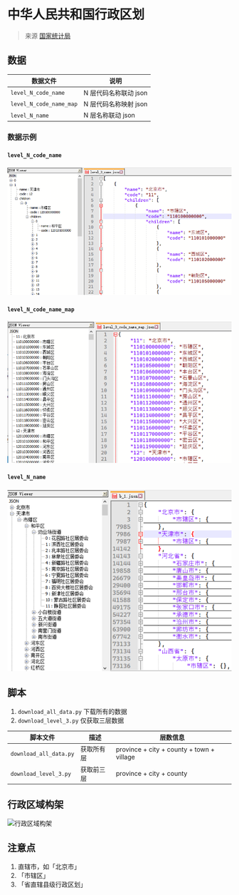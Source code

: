 # 中华人民共和国行政区划

> 来源 [国家统计局](http://www.stats.gov.cn/tjsj/tjbz/tjyqhdmhcxhfdm/2020/)


## 数据
|数据文件|说明|
|--|--|
|`level_N_code_name`|N 层代码名称联动 json|
|`level_N_code_name_map`|N 层代码名称映射 json|
|`level_N_name`|N 层名称联动 json|


### 数据示例

#### `level_N_code_name`
![](example_code_name.png)


#### `level_N_code_name_map`
![](example_code_name_map.png)


#### `level_N_name`
![](example_name.png)


## 脚本
1. `download_all_data.py` 下载所有的数据
2. `download_level_3.py` 仅获取三层数据

|脚本文件|描述|层数信息|
|--|--|--|
|`download_all_data.py`|获取所有层|province + city + county + town + village|
|`download_level_3.py`|获取前三层|province + city + county|


## 行政区域构架

![行政区域构架](https://upload.wikimedia.org/wikipedia/commons/thumb/0/08/System_of_China_administrative_division.PNG/400px-System_of_China_administrative_division.PNG)

## 注意点
1. 直辖市，如「北京市」
2. 「市辖区」
3. 「省直辖县级行政区划」